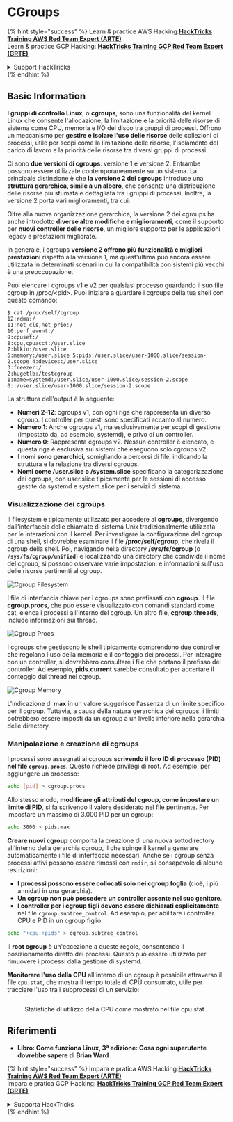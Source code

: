 # CGroups

{% hint style="success" %}
Learn & practice AWS Hacking:<img src="/.gitbook/assets/arte.png" alt="" data-size="line">[**HackTricks Training AWS Red Team Expert (ARTE)**](https://training.hacktricks.xyz/courses/arte)<img src="/.gitbook/assets/arte.png" alt="" data-size="line">\
Learn & practice GCP Hacking: <img src="/.gitbook/assets/grte.png" alt="" data-size="line">[**HackTricks Training GCP Red Team Expert (GRTE)**<img src="/.gitbook/assets/grte.png" alt="" data-size="line">](https://training.hacktricks.xyz/courses/grte)

<details>

<summary>Support HackTricks</summary>

* Check the [**subscription plans**](https://github.com/sponsors/carlospolop)!
* **Join the** 💬 [**Discord group**](https://discord.gg/hRep4RUj7f) or the [**telegram group**](https://t.me/peass) or **follow** us on **Twitter** 🐦 [**@hacktricks\_live**](https://twitter.com/hacktricks\_live)**.**
* **Share hacking tricks by submitting PRs to the** [**HackTricks**](https://github.com/carlospolop/hacktricks) and [**HackTricks Cloud**](https://github.com/carlospolop/hacktricks-cloud) github repos.

</details>
{% endhint %}

## Basic Information

**I gruppi di controllo Linux**, o **cgroups**, sono una funzionalità del kernel Linux che consente l'allocazione, la limitazione e la priorità delle risorse di sistema come CPU, memoria e I/O del disco tra gruppi di processi. Offrono un meccanismo per **gestire e isolare l'uso delle risorse** delle collezioni di processi, utile per scopi come la limitazione delle risorse, l'isolamento del carico di lavoro e la priorità delle risorse tra diversi gruppi di processi.

Ci sono **due versioni di cgroups**: versione 1 e versione 2. Entrambe possono essere utilizzate contemporaneamente su un sistema. La principale distinzione è che **la versione 2 dei cgroups** introduce una **struttura gerarchica, simile a un albero**, che consente una distribuzione delle risorse più sfumata e dettagliata tra i gruppi di processi. Inoltre, la versione 2 porta vari miglioramenti, tra cui:

Oltre alla nuova organizzazione gerarchica, la versione 2 dei cgroups ha anche introdotto **diverse altre modifiche e miglioramenti**, come il supporto per **nuovi controller delle risorse**, un migliore supporto per le applicazioni legacy e prestazioni migliorate.

In generale, i cgroups **versione 2 offrono più funzionalità e migliori prestazioni** rispetto alla versione 1, ma quest'ultima può ancora essere utilizzata in determinati scenari in cui la compatibilità con sistemi più vecchi è una preoccupazione.

Puoi elencare i cgroups v1 e v2 per qualsiasi processo guardando il suo file cgroup in /proc/\<pid>. Puoi iniziare a guardare i cgroups della tua shell con questo comando:
```shell-session
$ cat /proc/self/cgroup
12:rdma:/
11:net_cls,net_prio:/
10:perf_event:/
9:cpuset:/
8:cpu,cpuacct:/user.slice
7:blkio:/user.slice
6:memory:/user.slice 5:pids:/user.slice/user-1000.slice/session-2.scope 4:devices:/user.slice
3:freezer:/
2:hugetlb:/testcgroup
1:name=systemd:/user.slice/user-1000.slice/session-2.scope
0::/user.slice/user-1000.slice/session-2.scope
```
La struttura dell'output è la seguente:

* **Numeri 2–12**: cgroups v1, con ogni riga che rappresenta un diverso cgroup. I controller per questi sono specificati accanto al numero.
* **Numero 1**: Anche cgroups v1, ma esclusivamente per scopi di gestione (impostato da, ad esempio, systemd), e privo di un controller.
* **Numero 0**: Rappresenta cgroups v2. Nessun controller è elencato, e questa riga è esclusiva sui sistemi che eseguono solo cgroups v2.
* I **nomi sono gerarchici**, somigliando a percorsi di file, indicando la struttura e la relazione tra diversi cgroups.
* **Nomi come /user.slice o /system.slice** specificano la categorizzazione dei cgroups, con user.slice tipicamente per le sessioni di accesso gestite da systemd e system.slice per i servizi di sistema.

### Visualizzazione dei cgroups

Il filesystem è tipicamente utilizzato per accedere ai **cgroups**, divergendo dall'interfaccia delle chiamate di sistema Unix tradizionalmente utilizzata per le interazioni con il kernel. Per investigare la configurazione del cgroup di una shell, si dovrebbe esaminare il file **/proc/self/cgroup**, che rivela il cgroup della shell. Poi, navigando nella directory **/sys/fs/cgroup** (o **`/sys/fs/cgroup/unified`**) e localizzando una directory che condivide il nome del cgroup, si possono osservare varie impostazioni e informazioni sull'uso delle risorse pertinenti al cgroup.

![Cgroup Filesystem](<../../../.gitbook/assets/image (1128).png>)

I file di interfaccia chiave per i cgroups sono prefissati con **cgroup**. Il file **cgroup.procs**, che può essere visualizzato con comandi standard come cat, elenca i processi all'interno del cgroup. Un altro file, **cgroup.threads**, include informazioni sui thread.

![Cgroup Procs](<../../../.gitbook/assets/image (281).png>)

I cgroups che gestiscono le shell tipicamente comprendono due controller che regolano l'uso della memoria e il conteggio dei processi. Per interagire con un controller, si dovrebbero consultare i file che portano il prefisso del controller. Ad esempio, **pids.current** sarebbe consultato per accertare il conteggio dei thread nel cgroup.

![Cgroup Memory](<../../../.gitbook/assets/image (677).png>)

L'indicazione di **max** in un valore suggerisce l'assenza di un limite specifico per il cgroup. Tuttavia, a causa della natura gerarchica dei cgroups, i limiti potrebbero essere imposti da un cgroup a un livello inferiore nella gerarchia delle directory.

### Manipolazione e creazione di cgroups

I processi sono assegnati ai cgroups **scrivendo il loro ID di processo (PID) nel file `cgroup.procs`**. Questo richiede privilegi di root. Ad esempio, per aggiungere un processo:
```bash
echo [pid] > cgroup.procs
```
Allo stesso modo, **modificare gli attributi del cgroup, come impostare un limite di PID**, si fa scrivendo il valore desiderato nel file pertinente. Per impostare un massimo di 3.000 PID per un cgroup:
```bash
echo 3000 > pids.max
```
**Creare nuovi cgroup** comporta la creazione di una nuova sottodirectory all'interno della gerarchia cgroup, il che spinge il kernel a generare automaticamente i file di interfaccia necessari. Anche se i cgroup senza processi attivi possono essere rimossi con `rmdir`, sii consapevole di alcune restrizioni:

* **I processi possono essere collocati solo nei cgroup foglia** (cioè, i più annidati in una gerarchia).
* **Un cgroup non può possedere un controller assente nel suo genitore**.
* **I controller per i cgroup figli devono essere dichiarati esplicitamente** nel file `cgroup.subtree_control`. Ad esempio, per abilitare i controller CPU e PID in un cgroup figlio:
```bash
echo "+cpu +pids" > cgroup.subtree_control
```
Il **root cgroup** è un'eccezione a queste regole, consentendo il posizionamento diretto dei processi. Questo può essere utilizzato per rimuovere i processi dalla gestione di systemd.

**Monitorare l'uso della CPU** all'interno di un cgroup è possibile attraverso il file `cpu.stat`, che mostra il tempo totale di CPU consumato, utile per tracciare l'uso tra i subprocessi di un servizio:

<figure><img src="../../../.gitbook/assets/image (908).png" alt=""><figcaption><p>Statistiche di utilizzo della CPU come mostrato nel file cpu.stat</p></figcaption></figure>

## Riferimenti

* **Libro: Come funziona Linux, 3ª edizione: Cosa ogni superutente dovrebbe sapere di Brian Ward**

{% hint style="success" %}
Impara e pratica AWS Hacking:<img src="/.gitbook/assets/arte.png" alt="" data-size="line">[**HackTricks Training AWS Red Team Expert (ARTE)**](https://training.hacktricks.xyz/courses/arte)<img src="/.gitbook/assets/arte.png" alt="" data-size="line">\
Impara e pratica GCP Hacking: <img src="/.gitbook/assets/grte.png" alt="" data-size="line">[**HackTricks Training GCP Red Team Expert (GRTE)**<img src="/.gitbook/assets/grte.png" alt="" data-size="line">](https://training.hacktricks.xyz/courses/grte)

<details>

<summary>Supporta HackTricks</summary>

* Controlla i [**piani di abbonamento**](https://github.com/sponsors/carlospolop)!
* **Unisciti al** 💬 [**gruppo Discord**](https://discord.gg/hRep4RUj7f) o al [**gruppo telegram**](https://t.me/peass) o **seguici** su **Twitter** 🐦 [**@hacktricks\_live**](https://twitter.com/hacktricks\_live)**.**
* **Condividi trucchi di hacking inviando PR ai** [**HackTricks**](https://github.com/carlospolop/hacktricks) e [**HackTricks Cloud**](https://github.com/carlospolop/hacktricks-cloud) repos di github.

</details>
{% endhint %}

